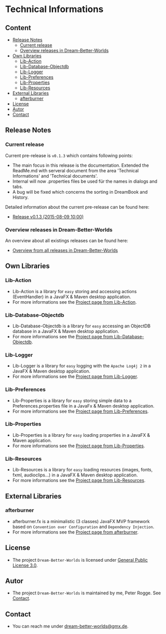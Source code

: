 Technical Informations
===



Content
---

* [Release Notes](#ReleaseNotes)
    * [Current release](#CurrentRelease)
    * [Overview releases in Dream-Better-Worlds](#OverviewReleasesInDreamBetterWorlds)
* [Own Libraries](#OwnLibraries)
    * [Lib-Action](#LibAction)
    * [Lib-Database-Objectdb](#LibDatabaseObjectDB)
    * [Lib-Logger](#LibLogger)
    * [Lib-Preferences](#LibPreferences)
    * [Lib-Properties](#LibProperties)
    * [Lib-Resources](#LibResources)
* [External Libraries](#ExernalLibraries)
    * [afterburner](#afterburner)
* [License](#License)
* [Autor](#Autor)
* [Contact](#Contact)



Release Notes<a name="ReleaseNotes" />
---


### Current release<a name="CurrentRelease" />

Current pre-release is `v0.1.3` which contains following points:
* The main focus in this release is the documentation. Extended the ReadMe.md
  with serveral document from the area 'Technical Informations' and 'Technical 
  documents'.
* Internal will now .properties files be used für the names in dialogs and tabs.
* A bug will be fixed which concerns the sorting in DreamBook and History.

Detailed information about the current pre-release can be found here:
* [Release v0.1.3 (2015-08-09 10:00)]


### Overview releases in Dream-Better-Worlds<a name="OverviewReleasesInDreamBetterWorlds" />

An overview about all existings releases can be found here:
* [Overview from all releases in Dream-Better-Worlds]



Own Libraries<a name="OwnLibraries" />
---


### Lib-Action<a name="LibAction" />
* Lib-Action is a library for `easy` storing and accessing actions (EventHandler<ActionEvent>) 
  in a JavaFX & Maven desktop application.
* For more informations see the [Project page from Lib-Action].


### Lib-Database-Objectdb<a name="LibDatabaseObjectDB" />
* Lib-Database-Objectdb is a library for `easy` accessing an ObjectDB database 
  in a JavaFX & Maven desktop application. 
* For more informations see the [Project page from Lib-Database-Objectdb].


### Lib-Logger<a name="LibLogger" />
* Lib-Logger is a library for `easy` logging with the `Apache Log4j 2` in a 
  JavaFX & Maven desktop application.
* For more informations see the [Project page from Lib-Logger].


### Lib-Preferences<a name="LibPreferences" />
* Lib-Properties is a library for `easy` storing simple data to a 
  Preferences.properties file in a JavaFx & Maven desktop application.
* For more informations see the [Project page from Lib-Preferences].


### Lib-Properties<a name="LibProperties" />
* Lib-Properties is a library for `easy` loading properties in a JavaFX & 
  Maven application. 
* For more informations see the [Project page from Lib-Properties].


### Lib-Resources<a name="LibResources" />
* Lib-Resources is a library for `easy` loading resources (images, fonts, fxml, 
  audioclips...) in a JavaFX & Maven desktop application.
* For more informations see the [Project page from Lib-Resources].


External Libraries<a name="ExernalLibraries" />
---


### afterburner<a name="afterburner" />
* afterburner.fx is a minimalistic (3 classes) JavaFX MVP framework based on 
  `Convention over Configuration` and `Dependency Injection`. 
* For more informations see the [Project page from afterburner].



License<a name="License" />
---

* The project `Dream-Better-Worlds` is licensed under [General Public License 3.0].



Autor<a name="Autor" />
---

* The project `Dream-Better-Worlds` is maintained by me, Peter Rogge. See [Contact](#Contact).



Contact<a name="Contact" />
---

* You can reach me under <dream-better-worlds@gmx.de>.



[//]: # (Links)
[General Public License 3.0]:http://www.gnu.org/licenses/gpl-3.0.en.html
[Project page from afterburner]:http://afterburner.adam-bien.com/
[Project page from Lib-Action]:https://github.com/Naoghuman/lib-action
[Project page from Lib-Database-Objectdb]:https://github.com/Naoghuman/lib-database-objectdb
[Project page from Lib-Logger]:https://github.com/Naoghuman/lib-logger
[Project page from Lib-Preferences]:https://github.com/Naoghuman/lib-preferences
[Project page from Lib-Properties]:https://github.com/Naoghuman/lib-properties
[Project page from Lib-Resources]:https://github.com/Naoghuman/lib-resources
[Overview from all releases in Dream-Better-Worlds]:https://github.com/Naoghuman/Dream-Better-Worlds/releases
[Release v0.1.3 (2015-08-09 10:00)]:https://github.com/Naoghuman/Dream-Better-Worlds/releases/tag/v0.1.3
